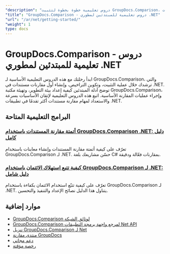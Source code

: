 ```yaml
---
"description": "دروس تعليمية خطوة بخطوة لتثبيت GroupDocs.Comparison، والترخيص، والإعداد، وإنشاء مقارنة المستندات الأولى في تطبيقات .NET."
"title": "GroupDocs.Comparison - دروس تعليمية للمبتدئين لمطوري .NET"
"url": "/ar/net/getting-started/"
"weight": 1
type: docs
---
```

# GroupDocs.Comparison - دروس تعليمية للمبتدئين لمطوري .NET

ابدأ رحلتك مع هذه الدروس التعليمية الأساسية لـ GroupDocs.Comparison، والتي ترشدك خلال عملية التثبيت، وتكوين التراخيص، وإنشاء أول مقارنات مستندات في .NET. توضح أدلة المبتدئين كيفية إعداد بيئة التطوير، وتهيئة مكتبة GroupDocs.Comparison، وإجراء عمليات المقارنة الأساسية. اتبع هذه الدروس التعليمية لإتقان الأساسيات بسرعة والاستعداد لمهام مقارنة مستندات أكثر تقدمًا في تطبيقات .NET.

## البرامج التعليمية المتاحة

### [أتمتة مقارنة المستندات باستخدام GroupDocs.Comparison .NET: دليل كامل](./automate-document-comparison-groupdocs-net/)
تعرّف على كيفية أتمتة مقارنة المستندات وإنشاء معاينات باستخدام GroupDocs.Comparison لـ .NET. حسّن مشاريعك بلغة C# بمقارنات فعّالة ودقيقة.

### [كيفية تتبع استهلاك الائتمان باستخدام GroupDocs.Comparison لـ .NET: دليل شامل](./track-credit-consumption-groupdocs-comparison-dotnet/)
تعرّف على كيفية تتبّع استخدام الائتمان بكفاءة باستخدام GroupDocs.Comparison لـ .NET. يتناول هذا الدليل نصائح الإعداد والتنفيذ والتحسين.

## موارد إضافية

- [GroupDocs.Comparison لوثائق الشبكة](https://docs.groupdocs.com/comparison/net/)
- [GroupDocs.Comparison لمرجع واجهة برمجة التطبيقات Net API](https://reference.groupdocs.com/comparison/net/)
- [تنزيل GroupDocs.Comparison لـ Net](https://releases.groupdocs.com/comparison/net/)
- [منتدى مقارنة GroupDocs](https://forum.groupdocs.com/c/comparison)
- [دعم مجاني](https://forum.groupdocs.com/)
- [رخصة مؤقتة](https://purchase.groupdocs.com/temporary-license/)